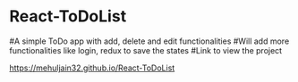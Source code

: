 # React-ToDoList
#A simple ToDo app with add, delete and edit functionalities
#Will add more functionalities like login, redux to save the states
#Link to view the project

https://mehuljain32.github.io/React-ToDoList
